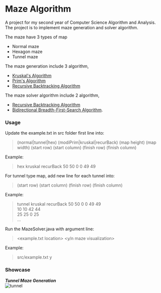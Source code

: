 # Maze Algorithm

A project for my second year of Computer Science Algorithm and Analysis. The project is to implement maze generation and solver algorithm. 

The maze have 3 types of map
* Normal maze
* Hexagon maze
* Tunnel maze

The maze generation include 3 algorithm, 
* [Kruskal's Algorithm](https://en.wikipedia.org/wiki/Kruskal%27s_algorithm)
* [Prim's Algorithm](https://en.wikipedia.org/wiki/Prim%27s_algorithm)
* [Recursive Backtracking Algorithm](https://en.wikipedia.org/wiki/Backtracking)

The maze solver algorithm include 2 algorithm, 
* [Recursive Backtracking Algorithm](https://en.wikipedia.org/wiki/Backtracking) 
* [Bidirectional Breadth-First-Search Algorithm](https://en.wikipedia.org/wiki/Bidirectional_search).

### Usage
Update the example.txt in src folder first line into: 
>(normal|tunnel|hex) (modiPrim|kruskal|recurBack) (map height) (map width) (start row) (start column) (finish row) (finish column)

Example:
> hex kruskal recurBack 50 50 0 0 49 49

For tunnel type map, add new line for each tunnel into:  
> (start row) (start column) (finish row) (finish column)

Example:
> tunnel kruskal recurBack 50 50 0 0 49 49  
> 10 10 42 44  
> 25 25 0 25  
> ...

Run the MazeSolver.java with argument line:
> <example.txt location> <y/n maze visualization>

Example:
> src/example.txt y

### Showcase

***Tunnel Maze Generation***  
![tunnel](https://github.com/ZankiMaru/maze_algorithm/blob/master/showcase/tunnel-maze.png)
